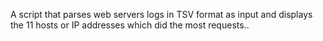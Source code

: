 A script that parses web servers logs in TSV format as input and displays the 11 hosts or IP addresses which did the most requests..
